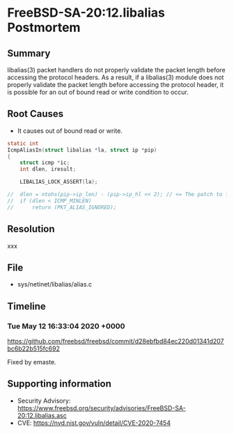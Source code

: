 # FreeBSD-SA-20:12.libalias Postmortem

## Summary

libalias(3) packet handlers do not properly validate the packet length before accessing the protocol headers.  As a result, if a libalias(3) module does not properly validate the packet length before accessing the protocol header, it is possible for an out of bound read or write condition to occur.

## Root Causes

* It causes out of bound read or write.

```c
static int
IcmpAliasIn(struct libalias *la, struct ip *pip)
{
	struct icmp *ic;
	int dlen, iresult;

	LIBALIAS_LOCK_ASSERT(la);

//	dlen = ntohs(pip->ip_len) - (pip->ip_hl << 2); // <= The patch to fix it
//	if (dlen < ICMP_MINLEN)
//		return (PKT_ALIAS_IGNORED);
```

## Resolution

xxx

## File

* sys/netinet/libalias/alias.c

## Timeline

### Tue May 12 16:33:04 2020 +0000

https://github.com/freebsd/freebsd/commit/d28ebfbd84ec220d01341d207bc6b22b515fc692

Fixed by emaste.

## Supporting information

* Security Advisory: https://www.freebsd.org/security/advisories/FreeBSD-SA-20:12.libalias.asc
* CVE: https://nvd.nist.gov/vuln/detail/CVE-2020-7454
